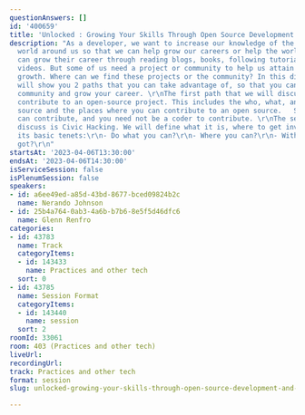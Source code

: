 ```yaml
---
questionAnswers: []
id: '400659'
title: 'Unlocked : Growing Your Skills Through Open Source Development And Civic Hacking'
description: "As a developer, we want to increase our knowledge of the development
  world around us so that we can help grow our careers or help the world.   Many folks
  can grow their career through reading blogs, books, following tutorials or watching
  videos. But some of us need a project or community to help us attain our career
  growth. Where can we find these projects or the community? In this discussion, we
  will show you 2 paths that you can take advantage of, so that you can give to the
  community and grow your career. \r\nThe first path that we will discuss is how to
  contribute to an open-source project. This includes the who, what, and how of open
  source and the places where you can contribute to an open source.   Spoilers: Anyone
  can contribute, and you need not be a coder to contribute. \r\nThe second path we'll
  discuss is Civic Hacking. We will define what it is, where to get involved and cover
  its basic tenets:\r\n- Do what you can?\r\n- Where you can?\r\n- With what you've
  got?\r\n"
startsAt: '2023-04-06T13:30:00'
endsAt: '2023-04-06T14:30:00'
isServiceSession: false
isPlenumSession: false
speakers:
- id: a6ee49ed-a85d-43bd-8677-bced09824b2c
  name: Nerando Johnson
- id: 25b4a764-0ab3-4a6b-b7b6-8e5f5d46dfc6
  name: Glenn Renfro
categories:
- id: 43783
  name: Track
  categoryItems:
  - id: 143433
    name: Practices and other tech
  sort: 0
- id: 43785
  name: Session Format
  categoryItems:
  - id: 143440
    name: session
  sort: 2
roomId: 33061
room: 403 (Practices and other tech)
liveUrl: 
recordingUrl: 
track: Practices and other tech
format: session
slug: unlocked-growing-your-skills-through-open-source-development-and-civic-hacking

---
```

